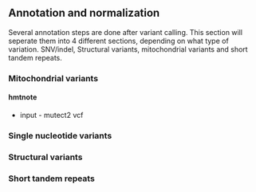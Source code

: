 ## Annotation and normalization

Several annotation steps are done after variant calling. This section will seperate them into 4 different sections, depending on what type of variation. SNV/indel, Structural variants, mitochondrial variants and short tandem repeats.

### Mitochondrial variants

#### hmtnote
* input - mutect2 vcf



### Single nucleotide variants

### Structural variants

### Short tandem repeats
